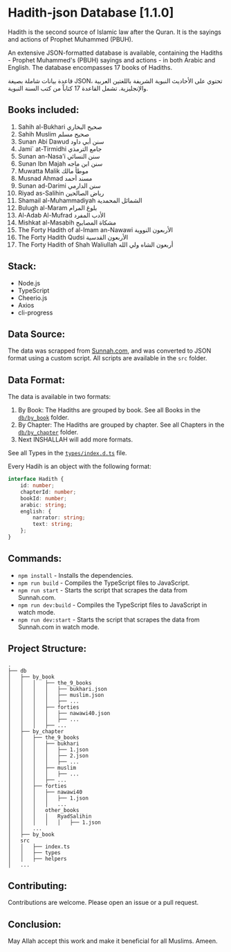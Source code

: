 # Hadith-json Database [1.1.0]

Hadith is the second source of Islamic law after the Quran. It is the sayings and actions of Prophet Muhammed (PBUH).

An extensive JSON-formatted database is available, containing the Hadiths - Prophet Muhammed's (PBUH) sayings and actions - in both Arabic and English. The database encompasses 17 books of Hadiths.

قاعدة بيانات شاملة بصيغة JSON، تحتوي على الأحاديث النبوية الشريفة باللغتين العربية والإنجليزية. تشمل القاعدة 17 كتاباً من كتب السنة النبوية.

## Books included:

1. Sahih al-Bukhari صحيح البخاري
1. Sahih Muslim صحيح مسلم
1. Sunan Abi Dawud سنن أبي داود
1. Jami` at-Tirmidhi جامع الترمذي
1. Sunan an-Nasa'i سنن النسائي
1. Sunan Ibn Majah سنن ابن ماجه
1. Muwatta Malik موطأ مالك
1. Musnad Ahmad مسند أحمد
1. Sunan ad-Darimi سنن الدارمي
1. Riyad as-Salihin رياض الصالحين
1. Shamail al-Muhammadiyah الشمائل المحمدية
1. Bulugh al-Maram بلوغ المرام
1. Al-Adab Al-Mufrad الأدب المفرد
1. Mishkat al-Masabih مشكاة المصابيح
1. The Forty Hadith of al-Imam an-Nawawi الأربعون النووية
1. The Forty Hadith Qudsi الأربعون القدسية
1. The Forty Hadith of Shah Waliullah أربعون الشاه ولي الله

## Stack:

-  Node.js
-  TypeScript
-  Cheerio.js
-  Axios
-  cli-progress

## Data Source:

The data was scrapped from [Sunnah.com](https://sunnah.com/), and was converted to JSON format using a custom script. All scripts are available in the `src` folder.

## Data Format:

The data is available in two formats:

1. By Book: The Hadiths are grouped by book. See all Books in the [`db/by_book`](./db/by_book) folder.
1. By Chapter: The Hadiths are grouped by chapter. See all Chapters in the [`db/by_chapter`](./db/by_chapter) folder.
1. Next INSHALLAH will add more formats.

See all Types in the [`types/index.d.ts`](./types/index.d.ts) file.

Every Hadih is an object with the following format:

```typescript
interface Hadith {
	id: number;
	chapterId: number;
	bookId: number;
	arabic: string;
	english: {
		narrator: string;
		text: string;
	};
}
```

## Commands:

-  `npm install` - Installs the dependencies.
-  `npm run build` - Compiles the TypeScript files to JavaScript.
-  `npm run start` - Starts the script that scrapes the data from Sunnah.com.
-  `npm run dev:build` - Compiles the TypeScript files to JavaScript in watch mode.
-  `npm run dev:start` - Starts the script that scrapes the data from Sunnah.com in watch mode.

## Project Structure:

```
.
├── db
│   ├── by_book
│   │   │   ├── the_9_books
│   │   │   │   ├── bukhari.json
│   │   │   │   ├── muslim.json
│   │   │   │   ├── ...
│   │   │   ├── forties
│   │   │   │   ├── nawawi40.json
│   │   │   │   ├── ...
│   │   │   ├── ...
│   ├── by_chapter
│   │   ├── the_9_books
│   │   │   ├── bukhari
│   │   │   │   ├── 1.json
│   │   │   │   ├── 2.json
│   │   │   │   ├── ...
│   │   │   ├── muslim
│   │   │   │   ├── ...
│   │   │   ├── ...
│   │   ├── forties
│   │   │   ├── nawawi40
│   │   │   │   ├── 1.json
│   │   │   │   ...
│   │   │   other_books
│   │   │   │   RyadSalihin
│   │   │   │   │   ├── 1.json
│   │   ...
│   ├── by_book
│   src
│   │   ├── index.ts
│   │   ├── types
│   │   ├── helpers
│   ...
```

## Contributing:

Contributions are welcome. Please open an issue or a pull request.

## Conclusion:

May Allah accept this work and make it beneficial for all Muslims. Ameen.